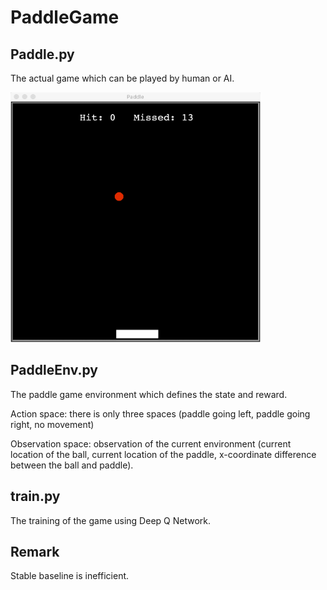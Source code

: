 # PaddleGame

## Paddle.py
The actual game which can be played by human or AI.

<img src = "../asset/paddleGame.png" height="400" width="400">

## PaddleEnv.py
The paddle game environment which defines the state and reward.

Action space: there is only three spaces (paddle going left, paddle going right, no movement)

Observation space: observation of the current environment (current location of the ball, 
current location of the paddle, x-coordinate difference between the ball and paddle).

## train.py
The training of the game using Deep Q Network.

## Remark
Stable baseline is inefficient.
